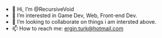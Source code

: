 - 👋 Hi, I’m @RecursiveVoid
- 👀 I’m interested in Game Dev, Web, Front-end Dev. 
- 💞️ I’m looking to collaborate on things i am intersted above.
- 📫 How to reach me: ergin.turk@hotmail.com

<!---
RecursiveVoid/RecursiveVoid is a ✨ special ✨ repository because its `README.md` (this file) appears on your GitHub profile.
You can click the Preview link to take a look at your changes.
--->

